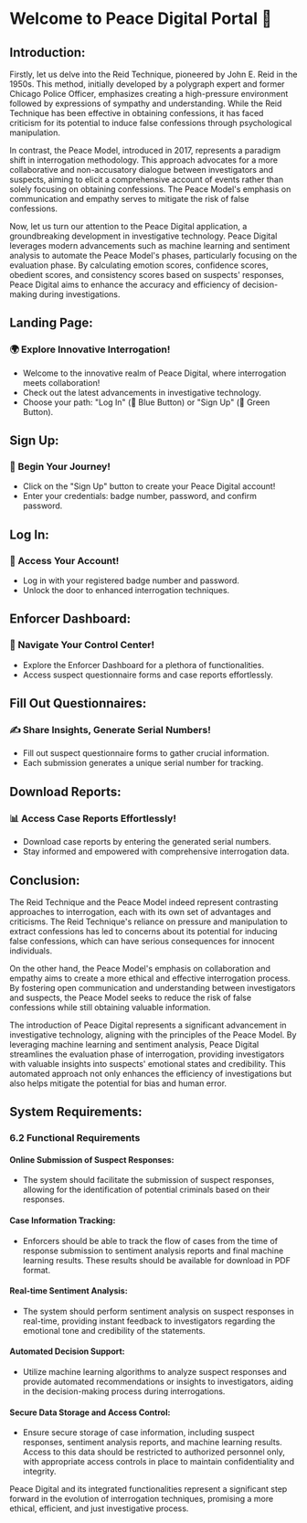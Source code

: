 # Welcome to Peace Digital Portal 🌟

## Introduction:

Firstly, let us delve into the Reid Technique, pioneered by John E. Reid in the 1950s. This method, initially developed by a polygraph expert and former Chicago Police Officer, emphasizes creating a high-pressure environment followed by expressions of sympathy and understanding. While the Reid Technique has been effective in obtaining confessions, it has faced criticism for its potential to induce false confessions through psychological manipulation.

In contrast, the Peace Model, introduced in 2017, represents a paradigm shift in interrogation methodology. This approach advocates for a more collaborative and non-accusatory dialogue between investigators and suspects, aiming to elicit a comprehensive account of events rather than solely focusing on obtaining confessions. The Peace Model's emphasis on communication and empathy serves to mitigate the risk of false confessions.

Now, let us turn our attention to the Peace Digital application, a groundbreaking development in investigative technology. Peace Digital leverages modern advancements such as machine learning and sentiment analysis to automate the Peace Model's phases, particularly focusing on the evaluation phase. By calculating emotion scores, confidence scores, obedient scores, and consistency scores based on suspects' responses, Peace Digital aims to enhance the accuracy and efficiency of decision-making during investigations.

## Landing Page:

### 🌍 Explore Innovative Interrogation!

- Welcome to the innovative realm of Peace Digital, where interrogation meets collaboration!
- Check out the latest advancements in investigative technology.
- Choose your path: "Log In" (💙 Blue Button) or "Sign Up" (💚 Green Button).

## Sign Up:

### 🚀 Begin Your Journey!

- Click on the "Sign Up" button to create your Peace Digital account!
- Enter your credentials: badge number, password, and confirm password.

## Log In:

### 🔐 Access Your Account!

- Log in with your registered badge number and password.
- Unlock the door to enhanced interrogation techniques.

## Enforcer Dashboard:

### 🌈 Navigate Your Control Center!

- Explore the Enforcer Dashboard for a plethora of functionalities.
- Access suspect questionnaire forms and case reports effortlessly.

## Fill Out Questionnaires:

### ✍️ Share Insights, Generate Serial Numbers!

- Fill out suspect questionnaire forms to gather crucial information.
- Each submission generates a unique serial number for tracking.

## Download Reports:

### 📊 Access Case Reports Effortlessly!

- Download case reports by entering the generated serial numbers.
- Stay informed and empowered with comprehensive interrogation data.

## Conclusion:

The Reid Technique and the Peace Model indeed represent contrasting approaches to interrogation, each with its own set of advantages and criticisms. The Reid Technique's reliance on pressure and manipulation to extract confessions has led to concerns about its potential for inducing false confessions, which can have serious consequences for innocent individuals.

On the other hand, the Peace Model's emphasis on collaboration and empathy aims to create a more ethical and effective interrogation process. By fostering open communication and understanding between investigators and suspects, the Peace Model seeks to reduce the risk of false confessions while still obtaining valuable information.

The introduction of Peace Digital represents a significant advancement in investigative technology, aligning with the principles of the Peace Model. By leveraging machine learning and sentiment analysis, Peace Digital streamlines the evaluation phase of interrogation, providing investigators with valuable insights into suspects' emotional states and credibility. This automated approach not only enhances the efficiency of investigations but also helps mitigate the potential for bias and human error.

## System Requirements:

### 6.2 Functional Requirements

#### Online Submission of Suspect Responses:

- The system should facilitate the submission of suspect responses, allowing for the identification of potential criminals based on their responses.

#### Case Information Tracking:

- Enforcers should be able to track the flow of cases from the time of response submission to sentiment analysis reports and final machine learning results. These results should be available for download in PDF format.

#### Real-time Sentiment Analysis:

- The system should perform sentiment analysis on suspect responses in real-time, providing instant feedback to investigators regarding the emotional tone and credibility of the statements.

#### Automated Decision Support:

- Utilize machine learning algorithms to analyze suspect responses and provide automated recommendations or insights to investigators, aiding in the decision-making process during interrogations.

#### Secure Data Storage and Access Control:

- Ensure secure storage of case information, including suspect responses, sentiment analysis reports, and machine learning results. Access to this data should be restricted to authorized personnel only, with appropriate access controls in place to maintain confidentiality and integrity.

Peace Digital and its integrated functionalities represent a significant step forward in the evolution of interrogation techniques, promising a more ethical, efficient, and just investigative process.
